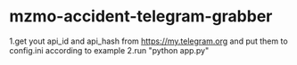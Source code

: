 # mzmo-accident-telegram-grabber
1.get yout api_id and api_hash from https://my.telegram.org and put them to config.ini according to example
2.run "python app.py"
